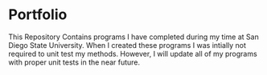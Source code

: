 # Portfolio
This Repository Contains programs I have completed during my time at San Diego State University.
When I created these programs I was intially not required to unit test my methods. However, I will update all of my programs with proper unit tests in the near future.

